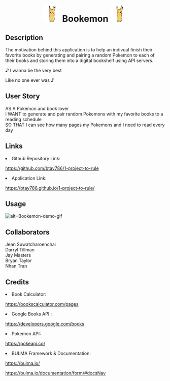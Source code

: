 # <h1 align="center"><img src="https://raw.githubusercontent.com/btay786/1-project-to-rule/dev/pikachu-pokemon.gif" height="55px" width="55px"> Bookemon <img src="https://raw.githubusercontent.com/btay786/1-project-to-rule/dev/pikachu-pokemon.gif" height="55px" width="55px"></h1>

## Description

The motivation behind this application is to help an indivual finish their favorite books by generating and pairing a random Pokemon to each of their books and storing them into a digital bookshelf using API servers. 

♪ I wanna be the very best

Like no one ever was ♪

## User Story 

AS A Pokemon and book lover <br>
I WANT to generate and pair random Pokemons with my favorite books to a reading schedule <br>
SO THAT I can see how many pages my Pokemons and I need to read every day <br>


## Links

<li> Github Repository Link: </li>

https://github.com/btay786/1-project-to-rule

<li> Application Link: </li> 

https://btay786.github.io/1-project-to-rule/

## Usage

![alt=Bookemon-demo-gif](Bookemon-Demo-1.1.gif)


## Collaborators

Jean Suwatcharoenchai <br>
Darryl Tillman <br>
Jay Masters <br>
Bryan Taylor <br>
Nhan Tran <br>

## Credits

<li> Book Calculator: </li>

https://bookscalculator.com/pages

<li> Google Books API : </li>

https://developers.google.com/books

<li> Pokemon API: </li> 

https://pokeapi.co/

<li> BULMA Framework & Documentation: </li>

https://bulma.io/

https://bulma.io/documentation/form/#docsNav



